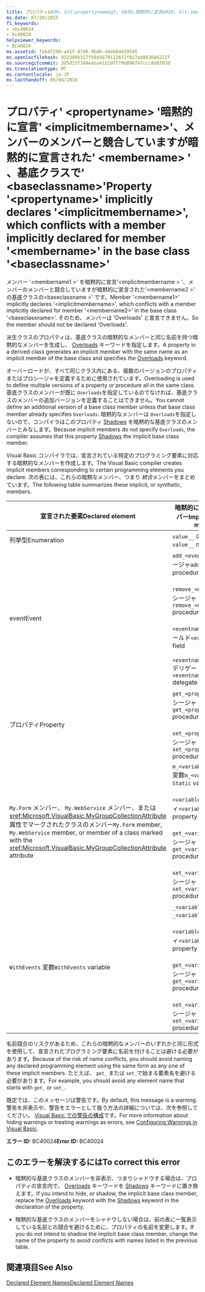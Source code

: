 ```yaml
---
title: プロパティ&#39; &lt;propertyname&gt; &#39;暗黙的に宣言&#39; &lt;implicitmembername&gt;&#39;、メンバーのメンバーと競合していますが暗黙的に宣言された&#39; &lt;membername&gt; &#39; 、基底クラスで&#39; &lt;baseclassname&gt;&#39;
ms.date: 07/20/2015
f1_keywords:
- vbc40024
- bc40024
helpviewer_keywords:
- BC40024
ms.assetid: fab4f290-a41f-47d6-9bdb-44eb8dd395d5
ms.openlocfilehash: 932309b317f58d4b791126f2f027ad8836b6222f
ms.sourcegitcommit: 3d5d33f384eeba41b2dff79d096f47ccc8d8f03d
ms.translationtype: MT
ms.contentlocale: ja-JP
ms.lasthandoff: 05/04/2018
---
```

# <a name="property-39ltpropertynamegt39-implicitly-declares-39ltimplicitmembernamegt39-which-conflicts-with-a-member-implicitly-declared-for-member-39ltmembernamegt39-in-the-base-class-39ltbaseclassnamegt39"></a><span data-ttu-id="baab9-102">プロパティ&#39; &lt;propertyname&gt; &#39;暗黙的に宣言&#39; &lt;implicitmembername&gt;&#39;、メンバーのメンバーと競合していますが暗黙的に宣言された&#39; &lt;membername&gt; &#39; 、基底クラスで&#39; &lt;baseclassname&gt;&#39;</span><span class="sxs-lookup"><span data-stu-id="baab9-102">Property &#39;&lt;propertyname&gt;&#39; implicitly declares &#39;&lt;implicitmembername&gt;&#39;, which conflicts with a member implicitly declared for member &#39;&lt;membername&gt;&#39; in the base class &#39;&lt;baseclassname&gt;&#39;</span></span>
<span data-ttu-id="baab9-103">メンバー '\<membername1 >' を暗黙的に宣言'\<implicitmembername > '、メンバーのメンバーと競合していますが暗黙的に宣言された'\<membername2 >' の基底クラスの\<baseclassname >' です。</span><span class="sxs-lookup"><span data-stu-id="baab9-103">Member '\<membername1>' implicitly declares '\<implicitmembername>', which conflicts with a member implicitly declared for member '\<membername2>' in the base class '\<baseclassname>'.</span></span> <span data-ttu-id="baab9-104">そのため、メンバーは 'Overloads' と宣言できません。</span><span class="sxs-lookup"><span data-stu-id="baab9-104">So the member should not be declared 'Overloads'.</span></span>  
  
 <span data-ttu-id="baab9-105">派生クラスのプロパティは、基底クラスの暗黙的なメンバーと同じ名前を持つ暗黙的なメンバーを生成し、 [Overloads](../../visual-basic/language-reference/modifiers/overloads.md) キーワードを指定します。</span><span class="sxs-lookup"><span data-stu-id="baab9-105">A property in a derived class generates an implicit member with the same name as an implicit member of the base class and specifies the [Overloads](../../visual-basic/language-reference/modifiers/overloads.md) keyword.</span></span>  
  
 <span data-ttu-id="baab9-106">オーバーロードが、すべて同じクラス内にある、複数のバージョンのプロパティまたはプロシージャを定義するために使用されています。</span><span class="sxs-lookup"><span data-stu-id="baab9-106">Overloading is used to define multiple versions of a property or procedure all in the same class.</span></span> <span data-ttu-id="baab9-107">基底クラスのメンバーが既に `Overloads`を指定しているのでなければ、基底クラスのメンバーの追加バージョンを定義することはできません。</span><span class="sxs-lookup"><span data-stu-id="baab9-107">You cannot define an additional version of a base class member unless that base class member already specifies `Overloads`.</span></span> <span data-ttu-id="baab9-108">暗黙的なメンバーは `Overloads`を指定しないので、コンパイラはこのプロパティ [Shadows](../../visual-basic/language-reference/modifiers/shadows.md) を暗黙的な基底クラスのメンバーとみなします。</span><span class="sxs-lookup"><span data-stu-id="baab9-108">Because implicit members do not specify `Overloads`, the compiler assumes that this property [Shadows](../../visual-basic/language-reference/modifiers/shadows.md) the implicit base class member.</span></span>  
  
 <span data-ttu-id="baab9-109">Visual Basic コンパイラでは、宣言されている特定のプログラミング要素に対応する暗黙的なメンバーを作成します。</span><span class="sxs-lookup"><span data-stu-id="baab9-109">The Visual Basic compiler creates implicit members corresponding to certain programming elements you declare.</span></span> <span data-ttu-id="baab9-110">次の表には、これらの暗黙なメンバー、つまり *統合*メンバーをまとめています。</span><span class="sxs-lookup"><span data-stu-id="baab9-110">The following table summarizes these implicit, or *synthetic*, members.</span></span>  
  
|<span data-ttu-id="baab9-111">宣言された要素</span><span class="sxs-lookup"><span data-stu-id="baab9-111">Declared element</span></span>|<span data-ttu-id="baab9-112">暗黙的に作成されるメンバー</span><span class="sxs-lookup"><span data-stu-id="baab9-112">Implicitly created members</span></span>|  
|----------------------|--------------------------------|  
|<span data-ttu-id="baab9-113">列挙型</span><span class="sxs-lookup"><span data-stu-id="baab9-113">Enumeration</span></span>|<span data-ttu-id="baab9-114">`value__` のメンバー</span><span class="sxs-lookup"><span data-stu-id="baab9-114">`value__` member</span></span>|  
|<span data-ttu-id="baab9-115">event</span><span class="sxs-lookup"><span data-stu-id="baab9-115">Event</span></span>|<span data-ttu-id="baab9-116">`add_<eventname>` プロシージャ</span><span class="sxs-lookup"><span data-stu-id="baab9-116">`add_<eventname>` procedure</span></span><br /><br /> <span data-ttu-id="baab9-117">`remove_<eventname>` プロシージャ</span><span class="sxs-lookup"><span data-stu-id="baab9-117">`remove_<eventname>` procedure</span></span><br /><br /> <span data-ttu-id="baab9-118">`<eventname>Event` のフィールド</span><span class="sxs-lookup"><span data-stu-id="baab9-118">`<eventname>Event` field</span></span><br /><br /> <span data-ttu-id="baab9-119">`<eventname>EventHandler` デリゲート</span><span class="sxs-lookup"><span data-stu-id="baab9-119">`<eventname>EventHandler` delegate</span></span>|  
|<span data-ttu-id="baab9-120">プロパティ</span><span class="sxs-lookup"><span data-stu-id="baab9-120">Property</span></span>|<span data-ttu-id="baab9-121">`get_<propertyname>` プロシージャ</span><span class="sxs-lookup"><span data-stu-id="baab9-121">`get_<propertyname>` procedure</span></span><br /><br /> <span data-ttu-id="baab9-122">`set_<propertyname>` プロシージャ</span><span class="sxs-lookup"><span data-stu-id="baab9-122">`set_<propertyname>` procedure</span></span>|  
|<span data-ttu-id="baab9-123">`My.Form` メンバー、 `My.WebService` メンバー、または <xref:Microsoft.VisualBasic.MyGroupCollectionAttribute> 属性でマークされたクラスのメンバー</span><span class="sxs-lookup"><span data-stu-id="baab9-123">`My.Form` member, `My.WebService` member, or member of a class marked with the <xref:Microsoft.VisualBasic.MyGroupCollectionAttribute> attribute</span></span>|<span data-ttu-id="baab9-124">`m_<variablename>` `Static` 変数</span><span class="sxs-lookup"><span data-stu-id="baab9-124">`m_<variablename>` `Static` variable</span></span><br /><br /> <span data-ttu-id="baab9-125">`<variablename>` プロパティ</span><span class="sxs-lookup"><span data-stu-id="baab9-125">`<variablename>` property</span></span><br /><br /> <span data-ttu-id="baab9-126">`get_<variablename>` プロシージャ</span><span class="sxs-lookup"><span data-stu-id="baab9-126">`get_<variablename>` procedure</span></span><br /><br /> <span data-ttu-id="baab9-127">`set_<variablename>` プロシージャ</span><span class="sxs-lookup"><span data-stu-id="baab9-127">`set_<variablename>` procedure</span></span>|  
|<span data-ttu-id="baab9-128">`WithEvents` 変数</span><span class="sxs-lookup"><span data-stu-id="baab9-128">`WithEvents` variable</span></span>|<span data-ttu-id="baab9-129">`_<variablename>` 変数</span><span class="sxs-lookup"><span data-stu-id="baab9-129">`_<variablename>` variable</span></span><br /><br /> <span data-ttu-id="baab9-130">`<variablename>` プロパティ</span><span class="sxs-lookup"><span data-stu-id="baab9-130">`<variablename>` property</span></span><br /><br /> <span data-ttu-id="baab9-131">`get_<variablename>` プロシージャ</span><span class="sxs-lookup"><span data-stu-id="baab9-131">`get_<variablename>` procedure</span></span><br /><br /> <span data-ttu-id="baab9-132">`set_<variablename>` プロシージャ</span><span class="sxs-lookup"><span data-stu-id="baab9-132">`set_<variablename>` procedure</span></span>|  
  
 <span data-ttu-id="baab9-133">名前競合のリスクがあるため、これらの暗黙的なメンバーのいずれかと同じ形式を使用して、宣言されたプログラミング要素に名前を付けることは避ける必要があります。</span><span class="sxs-lookup"><span data-stu-id="baab9-133">Because of the risk of name conflicts, you should avoid naming any declared programming element using the same form as any one of these implicit members.</span></span> <span data-ttu-id="baab9-134">たとえば、 `get_` または `set_`で始まる要素名を避ける必要があります。</span><span class="sxs-lookup"><span data-stu-id="baab9-134">For example, you should avoid any element name that starts with `get_` or `set_`.</span></span>  
  
 <span data-ttu-id="baab9-135">既定では、このメッセージは警告です。</span><span class="sxs-lookup"><span data-stu-id="baab9-135">By default, this message is a warning.</span></span> <span data-ttu-id="baab9-136">警告を非表示や、警告をエラーとして扱う方法の詳細については、次を参照してください。 [Visual Basic での警告の構成](/visualstudio/ide/configuring-warnings-in-visual-basic)です。</span><span class="sxs-lookup"><span data-stu-id="baab9-136">For more information about hiding warnings or treating warnings as errors, see [Configuring Warnings in Visual Basic](/visualstudio/ide/configuring-warnings-in-visual-basic).</span></span>  
  
 <span data-ttu-id="baab9-137">**エラー ID:** BC40024</span><span class="sxs-lookup"><span data-stu-id="baab9-137">**Error ID:** BC40024</span></span>  
  
## <a name="to-correct-this-error"></a><span data-ttu-id="baab9-138">このエラーを解決するには</span><span class="sxs-lookup"><span data-stu-id="baab9-138">To correct this error</span></span>  
  
-   <span data-ttu-id="baab9-139">暗黙的な基底クラスのメンバーを非表示、つまりシャドウする場合は、プロパティの宣言内で、 [Overloads](../../visual-basic/language-reference/modifiers/overloads.md) キーワードを [Shadows](../../visual-basic/language-reference/modifiers/shadows.md) キーワードに置き換えます。</span><span class="sxs-lookup"><span data-stu-id="baab9-139">If you intend to hide, or shadow, the implicit base class member, replace the [Overloads](../../visual-basic/language-reference/modifiers/overloads.md) keyword with the [Shadows](../../visual-basic/language-reference/modifiers/shadows.md) keyword in the declaration of the property.</span></span>  
  
-   <span data-ttu-id="baab9-140">暗黙的な基底クラスのメンバーをシャドウしない場合は、前の表に一覧表示している名前との競合を避けるために、プロパティの名前を変更します。</span><span class="sxs-lookup"><span data-stu-id="baab9-140">If you do not intend to shadow the implicit base class member, change the name of the property to avoid conflicts with names listed in the previous table.</span></span>  
  
## <a name="see-also"></a><span data-ttu-id="baab9-141">関連項目</span><span class="sxs-lookup"><span data-stu-id="baab9-141">See Also</span></span>  
 [<span data-ttu-id="baab9-142">Declared Element Names</span><span class="sxs-lookup"><span data-stu-id="baab9-142">Declared Element Names</span></span>](../../visual-basic/programming-guide/language-features/declared-elements/declared-element-names.md)
